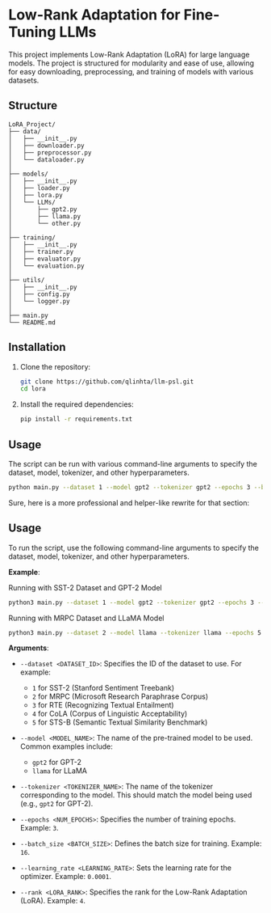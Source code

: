 # Low-Rank Adaptation for Fine-Tuning LLMs

This project implements Low-Rank Adaptation (LoRA) for large language models. The project is structured for
modularity and ease of use, allowing for easy downloading, preprocessing, and training of models with various datasets.

## Structure

```
LoRA_Project/
├── data/
│   ├── __init__.py
│   ├── downloader.py
│   ├── preprocessor.py
│   └── dataloader.py
│
├── models/
│   ├── __init__.py
│   ├── loader.py
│   ├── lora.py
│   └── LLMs/
│       ├── gpt2.py
│       ├── llama.py
│       └── other.py
│
├── training/
│   ├── __init__.py
│   ├── trainer.py
│   ├── evaluator.py
│   └── evaluation.py
│
├── utils/
│   ├── __init__.py
│   ├── config.py
│   └── logger.py
│
├── main.py
└── README.md
```

## Installation

1. Clone the repository:
   ```bash
   git clone https://github.com/qlinhta/llm-psl.git
   cd lora
   ```

2. Install the required dependencies:
   ```bash
   pip install -r requirements.txt
   ```

## Usage

The script can be run with various command-line arguments to specify the dataset, model, tokenizer, and other
hyperparameters.

```bash
python main.py --dataset 1 --model gpt2 --tokenizer gpt2 --epochs 3 --batch_size 16 --learning_rate 0.0001 --rank 4
```

Sure, here is a more professional and helper-like rewrite for that section:

## Usage

To run the script, use the following command-line arguments to specify the dataset, model, tokenizer, and other
hyperparameters. 

**Example**:

Running with SST-2 Dataset and GPT-2 Model

```bash
python3 main.py --dataset 1 --model gpt2 --tokenizer gpt2 --epochs 3 --batch_size 16 --learning_rate 0.0001 --rank 4
```

Running with MRPC Dataset and LLaMA Model

```bash
python3 main.py --dataset 2 --model llama --tokenizer llama --epochs 5 --batch_size 32 --learning_rate 0.00005 --rank 4
```

**Arguments**:

- `--dataset <DATASET_ID>`: Specifies the ID of the dataset to use. For example:
    - `1` for SST-2 (Stanford Sentiment Treebank)
    - `2` for MRPC (Microsoft Research Paraphrase Corpus)
    - `3` for RTE (Recognizing Textual Entailment)
    - `4` for CoLA (Corpus of Linguistic Acceptability)
    - `5` for STS-B (Semantic Textual Similarity Benchmark)

- `--model <MODEL_NAME>`: The name of the pre-trained model to be used. Common examples include:
    - `gpt2` for GPT-2
    - `llama` for LLaMA

- `--tokenizer <TOKENIZER_NAME>`: The name of the tokenizer corresponding to the model. This should match the model
  being used (e.g., `gpt2` for GPT-2).

- `--epochs <NUM_EPOCHS>`: Specifies the number of training epochs. Example: `3`.

- `--batch_size <BATCH_SIZE>`: Defines the batch size for training. Example: `16`.

- `--learning_rate <LEARNING_RATE>`: Sets the learning rate for the optimizer. Example: `0.0001`.

- `--rank <LORA_RANK>`: Specifies the rank for the Low-Rank Adaptation (LoRA). Example: `4`.
